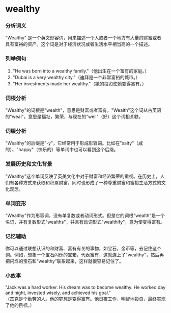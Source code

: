 # wealthy

### 分析词义

  

"Wealthy" 是一个英文形容词，用来描述一个人或者一个地方有大量的财富或者具有富裕的资产。这个词是对于经济状况或者生活水平相当高的一个描述。

  

### 列举例句

  

1.  "He was born into a wealthy family."（他出生在一个富有的家庭。）
2.  "Dubai is a very wealthy city."（迪拜是一个非常富裕的城市。）
3.  "Her investments made her wealthy."（她的投资使她变得富有。）

  

### 词根分析

  

"Wealthy"的词根是"wealth"，意思是财富或者富有。"Wealth"这个词从古英语的"weal"，意思是福祉，繁荣，与现在的"well"（好）这个词相关联。

  

### 词缀分析

  

"Wealthy"的后缀是"-y"，它经常用于形成形容词。比如在"salty"（咸的）、"happy"（快乐的）等单词中也可以看到这个后缀。

  

### 发展历史和文化背景

  

"Wealthy"这个单词反映了英美文化中对于财富和经济繁荣的重视。在历史上，人们有各种方式来获取和积累财富，同时也形成了一种尊重财富和富裕生活方式的文化观念。

  

### 单词变形

  

"Wealthy"作为形容词，没有单复数或者动词形式。但是它的词根"wealth"是一个名词，并有复数形式"wealths"，并且有动词形式"wealthify"，意为使变得富有。

  

### 记忆辅助

  

你可以通过联想认识的和财富、富有有关的事物，如宝石，金币等，去记住这个词。例如，想象一个宝石闪烁的宝箱，代表富有，这就连上了"wealthy"，然后再把闪烁的宝石和“wealthy”联系起来，这样就很容易记住了。

  

### 小故事

  

"Jack was a hard worker. His dream was to become wealthy. He worked day and night, invested wisely, and achieved his goal."  
（杰克是个勤劳的人。他的梦想是变得富有。他日夜工作，明智地投资，最终实现了他的目标。）
